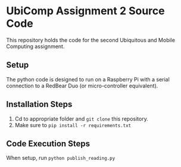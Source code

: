 # UbiComp Assignment 2 Source Code
This repository holds the code for the second Ubiquitous and Mobile 
Computing assignment.

## Setup
The python code is designed to run on a Raspberry Pi with a serial 
connection to a RedBear Duo (or micro-controller equivalent).
## Installation Steps
1. Cd to appropriate folder and ```git clone``` this repository.
2. Make sure to ```pip install -r requirements.txt```

## Code Execution Steps
When setup, run ```python publish_reading.py```